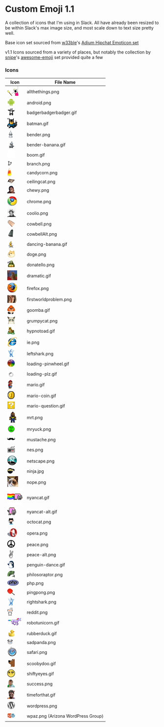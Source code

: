 # Custom Emoji 1.1

A collection of icons that I'm using in Slack. All have already been resized to be within Slack's max image size, and most scale down to text size pretty well. 

Base icon set sourced from [w33ble](https://github.com/w33ble)'s [Adium Hipchat Emoticon set](https://github.com/w33ble/adium-hipchat-emoticons)

v1.1 Icons sourced from a variety of places, but notably the collection by [snipe](https://github.com/snipe)'s [awesome-emoji](https://github.com/snipe/awesome-emoji) set provided quite a few

### Icons

| Icon | File Name |
| --------------------------------------------- | --------------------------------------- |
|![allthethings](allthethings.png)              | allthethings.png |
|![android](android.png)                        | android.png |
|![badgerbadgerbadger](badgerbadgerbadger.gif)  | badgerbadgerbadger.gif |
|![batman](batman.gif)                          | batman.gif |
|![bender](bender.png)                          | bender.png |
|<img src="bender-banana.gif" alt="bender-banana" width="25" height="25" /> | bender-banana.gif |
|![boom](boom.gif)                              | boom.gif |
|![branch](branch.png)                          | branch.png |
|![candycorn](candycorn.png)                    | candycorn.png |
|![ceilingcat](ceilingcat.png)                  | ceilingcat.png |
|![chewy](chewy.png)                            | chewy.png |
|![chrome](chrome.png)                          | chrome.png |
|![coolio](coolio.png)                          | coolio.png |
|<img src="cowbell.png" alt="cowbell" width="25" height="25" /> | cowbell.png |
|<img src="cowbellAlt.png" alt="cowbellAlt" width="25" height="25" />| cowbellAlt.png |
|<img src="dancing-banana.gif" alt="dancing-banana" width="25" height="25" /> | dancing-banana.gif |
|<img src="doge.png" alt="doge" width="25" height="25" /> | doge.png |
|<img src="donatello.png" alt="donatello" width="25" height="25" /> | donatello.png |
|![dramatic](dramatic.gif)                      | dramatic.gif |
|![firefox](firefox.png)                        | firefox.png |
|![firstworldproblem](firstworldproblem.png)    | firstworldproblem.png |
|<img src="goomba.gif" alt="goomba" width="25" height="28" /> | goomba.gif |
|![grumpycat](grumpycat.png)                    | grumpycat.png |
|<img src="hypnotoad.gif" alt="hypnotoad" width="25" height="25" /> | hypnotoad.gif |
|![ie](ie.png)                                  | ie.png |
|<img src="leftshark.png" alt="leftshark" width="25" height="25" /> | leftshark.png |
|<img src="loading-pinwheel.gif" alt="loading-pinwheel" width="25" height="25" /> | loading-pinwheel.gif |
|<img src="loading-plz.gif" alt="loading-plz" width="25" height="25" /> | loading-plz.gif |
|![mario](mario.gif)                            | mario.gif |
|<img src="mario-coin.gif" alt="mario-coin" width="25" height="25" /> | mario-coin.gif |
|<img src="mario-question.gif" alt="mario-question" width="25" height="25" /> | mario-question.gif |
|![mrt](mrt.png)                                | mrt.png |
|<img src="mryuck.png" alt="mryuck" width="25" height="25" /> | mryuck.png |
|![mustache](mustache.png)                      | mustache.png |
|<img src="nes.png" alt="nes" width="25" height="25" /> | nes.png |
|![netscape](netscape.png)                      | netscape.png |
|<img src="ninja.jpg" alt="ninja" width="25" height="19" /> | ninja.jpg |
|![nope](nope.png)                              | nope.png |
|![nyancat](nyancat.gif)                        | nyancat.gif |
|<img src="nyancat-alt.gif" alt="nyancat-alt" width="30" height="25" /> | nyancat-alt.gif |
|<img src="octocat.png" alt="octocat" width="25" height="25" /> | octocat.png |
|![opera](opera.png)                            | opera.png |
|<img src="peace.png" alt="peace" width="25" height="25" /> | peace.png |
|<img src="peace-alt.png" alt="peace-alt" width="25" height="25" /> | peace-alt.png |
|<img src="penguin-dance.gif" alt="penguin-dance" width="25" height="25" /> | penguin-dance.gif |
|![philosoraptor](philosoraptor.png)            | philosoraptor.png |
|![php](php.png)                                | php.png |
|![pingpong](pingpong.png)                      | pingpong.png |
|<img src="rightshark.png" alt="rightshark" width="25" height="25" /> | rightshark.png |
|![reddit](reddit.png)                          | reddit.png |
|![robotunicorn](robotunicorn.gif)              | robotunicorn.gif |
|<img src="rubberduck.gif" alt="rubberduck" width="25" height="25" /> | rubberduck.gif |
|![sadpanda](sadpanda.png)                      | sadpanda.png |
|![safari](safari.png)                          | safari.png |
|<img src="scoobydoo.gif" alt="scoobydoo" width="25" height="25" />| scoobydoo.gif |
|<img src="shiftyeyes.gif" alt="shiftyeyes" width="25" height="25" /> | shiftyeyes.gif |
|<img src="success.png" alt="success" width="25" height="25" /> |success.png |
|![timeforthat](timeforthat.gif)                |timeforthat.gif |
|<img src="wordpress.png" alt="WordPress" width="25" height="25" /> |wordpress.png |
|<img src="wpaz.png" alt="wpaz" width="25" height="25" /> |wpaz.png (Arizona WordPress Group) |
